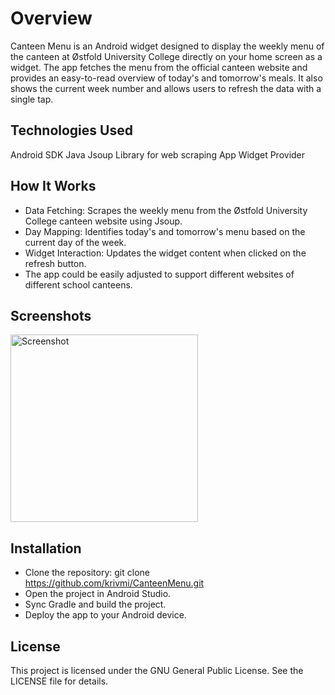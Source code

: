 # Overview
Canteen Menu is an Android widget designed to display the weekly menu of the canteen at Østfold University College directly on your home screen as a widget. The app fetches the menu from the official canteen website and provides an easy-to-read overview of today's and tomorrow's meals. It also shows the current week number and allows users to refresh the data with a single tap.

## Technologies Used
Android SDK
Java
Jsoup Library for web scraping
App Widget Provider

## How It Works
- Data Fetching: Scrapes the weekly menu from the Østfold University College canteen website using Jsoup.
- Day Mapping: Identifies today's and tomorrow's menu based on the current day of the week.
- Widget Interaction: Updates the widget content when clicked on the refresh button.
- The app could be easily adjusted to support different websites of different school canteens.

## Screenshots
<img src="https://github.com/user-attachments/assets/38032b28-4e1e-4d89-8aab-343b5747bb93" alt="Screenshot" width="300">

## Installation
- Clone the repository: git clone https://github.com/krivmi/CanteenMenu.git
- Open the project in Android Studio.
- Sync Gradle and build the project.
- Deploy the app to your Android device.

## License
This project is licensed under the GNU General Public License. See the LICENSE file for details.
